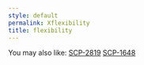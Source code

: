 ```yaml
---
style: default
permalink: Xflexibility
title: flexibility
---
```

You may also like:
[SCP-2819](http://scp-wiki.net/scp-2819)
[SCP-1648](http://scp-wiki.net/scp-1648)